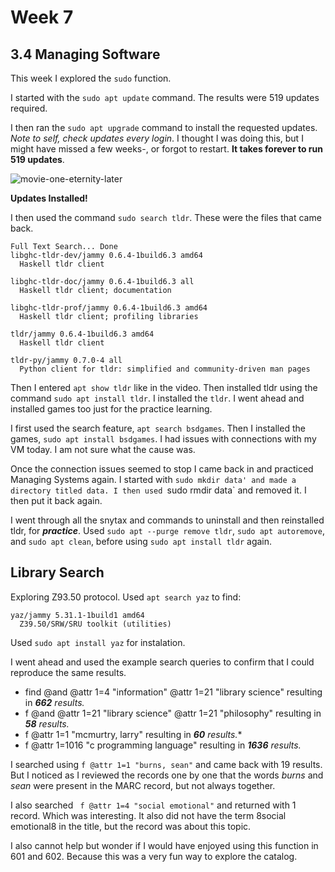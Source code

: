 # Week 7
## 3.4 Managing Software

This week I explored the `sudo` function. 

I started with the `sudo apt update` command. The results were 519 updates required.

I then ran the `sudo apt upgrade` command to install the requested updates.
*Note to self, check updates every login*. I thought I was doing this, but I might have missed a
few weeks-, or forgot to restart. **It takes forever to run 519 updates**.

![movie-one-eternity-later](https://github.com/JConley1344/SysLib690/assets/157387139/0fe335de-837d-4d3d-b1fd-139acf2e4b8a)

**Updates Installed!**

I then used the command `sudo search tldr`. These were the files that came back.
```
Full Text Search... Done
libghc-tldr-dev/jammy 0.6.4-1build6.3 amd64
  Haskell tldr client

libghc-tldr-doc/jammy 0.6.4-1build6.3 all
  Haskell tldr client; documentation

libghc-tldr-prof/jammy 0.6.4-1build6.3 amd64
  Haskell tldr client; profiling libraries

tldr/jammy 0.6.4-1build6.3 amd64
  Haskell tldr client

tldr-py/jammy 0.7.0-4 all
  Python client for tldr: simplified and community-driven man pages
```

Then I entered `apt show tldr` like in the video. 
Then installed tldr using the command `sudo apt install tldr`. I installed the `tldr`. I went ahead and installed games too just for the practice learning.

I first used the search feature, `apt search bsdgames`. Then I installed the games, `sudo apt install bsdgames`. 
I had issues with connections with my VM today. I am not sure what the cause was. 

Once the connection issues seemed to stop I came back in and practiced Managing Systems again. I started with `sudo mkdir data' and made a directory titled data. I then used `sudo rmdir data` and removed it. I then put it back again. 

I went through all the snytax and commands to uninstall and then reinstalled tldr, for ***practice***. 
Used `sudo apt --purge remove tldr`, `sudo apt autoremove`, and `sudo apt clean`, before using `sudo apt install tldr` again. 

## Library Search
Exploring Z93.50 protocol. Used `apt search yaz` to find: 

```
yaz/jammy 5.31.1-1build1 amd64
  Z39.50/SRW/SRU toolkit (utilities)
```

Used `sudo apt install yaz` for instalation. 

I went ahead and used the example search queries to confirm that I could reproduce the same results. 
- find @and @attr 1=4 "information" @attr 1=21 "library science" resulting in ***662** results.*
- f @and @attr 1=21 "library science" @attr 1=21 "philosophy" resulting in ***58** results.*
- f @attr 1=1 "mcmurtry, larry" resulting in ***60** results.**
- f @attr 1=1016 "c programming language" resulting in ***1636** results.*

I searched using `f @attr 1=1 "burns, sean"` and came back with 19 results. But I noticed as I reviewed the records one by one that the words *burns* and *sean* were present in the MARC record, but not always together. 

I also searched ` f @attr 1=4 "social emotional"` and returned with 1 record. Which was interesting. It also did not have the term 8social emotional8 in the title, but the record was about this topic. 

I also cannot help but wonder if I would have enjoyed using this function in 601 and 602. Because this was a very fun way to explore the catalog. 



